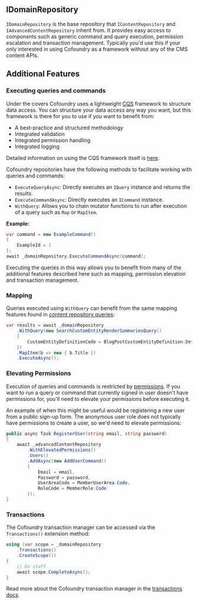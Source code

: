 ## IDomainRepository

`IDomainRepository` is the base repository that `IContentRepository` and `IAdvancedContentRepository` inherit from. It provides easy access to components such as generic command and query execution, permission escalation and transaction management. Typically you'd use this if your only interested in using Cofoundry as a framework without any of the CMS content APIs.

## Additional Features

### Executing queries and commands

Under the covers Cofoundry uses a lightweight [CQS](CQS) framework to structure data access. You can structure your data access any way you want, but this framework is there for you to use if you want to benefit from:

- A best-practice and structured methodology
- Integrated validation
- Integrated permission handling
- Integrated logging

Detailed information on using the CQS framework itself is [here](CQS).

Cofoundry repositories have the following methods to facilitate working with queries and commands:

- `ExecuteQueryAsync`: Directly executes an `IQuery` instance and returns the results.
- `ExecuteCommandAsync`: Directly executes an `ICommand` instance.
- `WithQuery`: Allows you to chain mutator functions to run after execution of a query such as `Map` or `MapItem`.

**Example:**

```csharp
var command = new ExampleCommand()
{
    ExampleId = 1
};
await _domainRepository.ExecuteCommandAsync(command);
```

Executing the queries in this way allows you to benefit from many of the additional features described here such as mapping, permission elevation and transaction management.


### Mapping

Queries executed using `WithQuery` can benefit from the same mapping features found in [content repository queries](/content-management/accessing-data-programmatically):

```csharp
var results = await _domainRepository
    .WithQuery(new SearchCustomEntityRenderSummariesQuery()
    {
        CustomEntityDefinitionCode = BlogPostCustomEntityDefinition.DefinitionCode
    })
    .MapItem(b => new { b.Title })
    .ExecuteAsync();
```

### Elevating Permissions

Execution of queries and commands is restricted by [permissions](/framework/roles-and-Permissions). If you want to run a query or command that currently signed in user doesn't have permissions for, you'll need to elevate your permissions before executing it.

An example of when this might be useful would be registering a new user from a public sign-up form. The anonymous user role does not typically have permissions to create a user, so we'd need to elevate permissions:

```csharp
public async Task RegisterUser(string email, string password)
{
    await _advancedContentRepository
        .WithElevatedPermissions()
        .Users()
        .AddAsync(new AddUserCommand()
        {
            Email = email,
            Password = password,
            UserAreaCode = MemberUserArea.Code,
            RoleCode = MemberRole.Code
        });
}
```

### Transactions

The Cofoundry transaction manager can be accessed via the `Transactions()` extension method:

```csharp
using (var scope = _domainRepository
    .Transactions()
    .CreateScope())
{
    // Do stuff
    await scope.CompleteAsync();
}
```

Read more about the Cofoundry transaction manager in the [transactions docs](transactions).